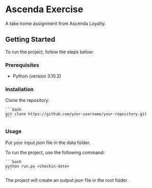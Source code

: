 # Ascenda Exercise
 A take home assignment from Ascenda Loyalty. 

## Getting Started

To run the project, follow the steps below:

### Prerequisites

- Python (version 3.10.2)

### Installation

Clone the repository:

    ```bash
    git clone https://github.com/your-username/your-repository.git
    ```

### Usage

Put your input.json file in the data folder.

To run the project, use the following command:

    ```bash
    python run.py <checkin-date>
    ```

The project will create an output.json file in the root folder. 